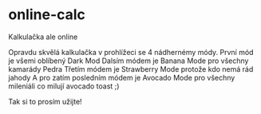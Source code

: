 # online-calc
Kalkulačka ale online

Opravdu skvělá kalkulačka v prohlížeci se 4 nádhernémy módy.
  První mód je všemi oblíbený Dark Mod
  Dalsím módem je Banana Mode pro všechny kamarády Pedra
  Třetím módem je Strawberry Mode protože kdo nemá rád jahody
  A pro zatím posledním módem je Avocado Mode pro všechny mileniáli co milují avocado toast ;)

Tak si to prosím užijte!
